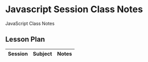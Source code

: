 # Javascript Session Class Notes

JavaScript Class Notes

## Lesson Plan

| Session              | Subject                                                      | Notes                                                        |
| -------------------- | ------------------------------------------------------------ | ------------------------------------------------------------ |
